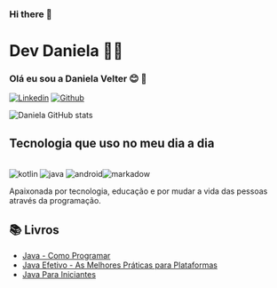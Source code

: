 ### Hi there 👋

# Dev Daniela 👩‍💻

### Olá eu sou a Daniela Velter 😊 👋


[![Linkedin](https://img.shields.io/badge/LinkedIn-0077B5?style=for-the-badge&logo=linkedin&logoColor=white)](https://www.linkedin.com/in/daniela-velter-231485f/)
[![Github](https://img.shields.io/badge/GitHub-100000?style=for-the-badge&logo=github&logoColor=white)](https://github.com/Daniela2319)




![Daniela GitHub stats](https://github-readme-stats.vercel.app/api?username=Daniela2319&show_icons=true&theme=radical)

## Tecnologia que uso no meu dia a dia

<div style = "display: incline_block"><br/>
<img alin= "center" alt= "kotlin" src=https://img.shields.io/badge/Kotlin-ED8B00?style=for-the-badge&logo=kotlin&logoColor=white/>
  <img alin= "center" alt= "java" src=https://img.shields.io/badge/Java-ED8B00?style=for-the-badge&logo=java&logoColor=white/>
<img alin= "center"alt = "android" src= https://img.shields.io/badge/Android-6DB33F?style=for-the-badge&logo=android&logoColor=white /><img alin= "center" alt= "markadow" src=https://img.shields.io/badge/Markdown-000000?style=for-the-badge&logo=markdown&logoColor=white />
</div>





Apaixonada por tecnologia, educação e por mudar a vida das pessoas através da programação.




## 📚 Livros

- [Java - Como Programar](https://ilustradev.com.br/melhores-livros-de-java/)
- [Java Efetivo - As Melhores Práticas para Plataformas](https://ilustradev.com.br/melhores-livros-de-java/)
- [Java Para Iniciantes](https://ilustradev.com.br/melhores-livros-de-java/)
